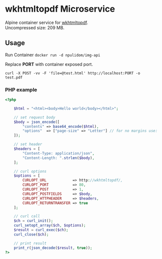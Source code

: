wkhtmltopdf Microservice
========================

Alpine container service for [wkhtmltopdf](https://wkhtmltopdf.org/).   
Uncompressed size: 209 MB.

## Usage

Run Container
`docker run -d npulidom/img-api`

Replace **PORT** with container exposed port.

```
curl -X POST -vv -F 'file=@test.html' http://localhost:PORT -o test.pdf
```

### PHP example

```php
<?php

	$html = "<html><body>Hello world</body></html>";

	// set request body
	$body = json_encode([
		"contents" => base64_encode($html),
		"options"  => ["page-size" => "Letter"] // for no margins use: ["B" => "0", "L" => "0", "R" => "0", "T" => "0"]
	]);

	// set header
	$headers = [
		"Content-Type: application/json",
		"Content-Length: ".strlen($body),
	];

	// curl options
	$options = [
		CURLOPT_URL            => http://wkhtmltopdf/,
		CURLOPT_PORT           => 80,
		CURLOPT_POST           => 1,
		CURLOPT_POSTFIELDS     => $body,
		CURLOPT_HTTPHEADER     => $headers,
		CURLOPT_RETURNTRANSFER => true
	];

	// curl call
	$ch = curl_init();
	curl_setopt_array($ch, $options);
	$result = curl_exec($ch);
	curl_close($ch);

	// print result
	print_r(json_decode($result, true));
?>
```
